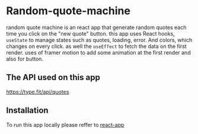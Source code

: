 # Random-quote-machine
random quote machine is an react app that generate random quotes each time you click on the "new quote" button. this app uses React hooks, `useState` to manage states such as quotes, loading, error. And colors, which changes on every click. as well the `useEffect` to fetch the data on the first render.
uses of framer motion to add some animation at the first render and also for button.
## The API used on this app
https://type.fit/api/quotes
## Installation
To run this app locally please reffer to [react-app](/react-app.md)
